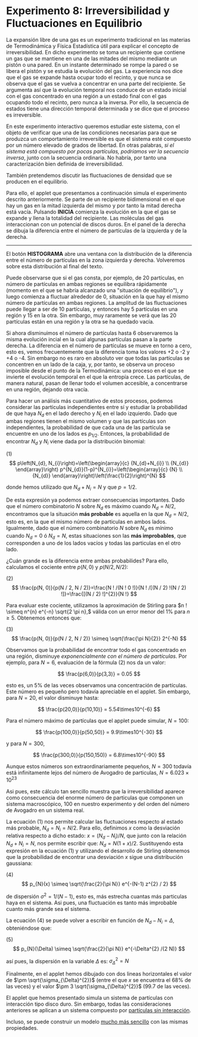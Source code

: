 # Experimento 8: Irreversibilidad y Fluctuaciones en Equilibrio

La expansión libre de una gas es un experimento tradicional en las materias de Termodinámica y Física Estadística útil para explicar el concepto de irreversibilidad. En dicho experimento se toma un recipiente que contiene un gas que se mantiene en una de las mitades del mismo mediante un pistón o una pared. En un instante determinado se rompe la pared o se libera el pistón y se estudia la evolución del gas. La experiencia nos dice que el gas se expande hasta ocupar todo el recinto, y que nunca se observa que el gas se vuelva a concentrar en una parte del recipiente. Se argumenta así que la evolución temporal nos conduce de un estado inicial con el gas concentrado en una región a un estado final con el gas ocupando todo el recinto, pero nunca a la inversa. Por ello, la secuencia de estados tiene una dirección temporal determinada y se dice que el proceso es irreversible.

En este experimento interactivo queremos estudiar este sistema, con el objeto de verificar que una de las condiciones necesarias para que se produzca un comportamiento irreversible es que el sistema esté compuesto por un número elevado de grados de libertad. En otras palabras, *si el sistema está compuesto por pocas partículas, podríamos ver la secuencia inversa*, junto con la secuencia ordinaria. No habría, por tanto una caracterización bien definida de irreversibilidad.

También pretendemos discutir las fluctuaciones de densidad que se producen en el equilibrio.

Para ello, el applet que presentamos a continuación simula el experimento descrito anteriormente. Se parte de un recipiente bidimensional en el que hay un gas en la mitad izquierda del mismo y por tanto la mitad derecha está vacía. Pulsando **INICIA** comienza la evolución en la que el gas se expande y llena la totalidad del recipiente. Las moléculas del gas interaccionan con un potencial de discos duros. En el panel de la derecha se dibuja la diferencia entre el número de partículas de la izquierda y de la derecha.

---

El botón **HISTOGRAMA** abre una ventana con la distribución de la diferencia entre el número de partículas en la zona izquierda y derecha. Volveremos sobre esta distribución al final del texto.

Puede observarse que si el gas consta, por ejemplo, de 20 partículas, en número de partículas en ambas regiones se equilibra rápidamente (momento en el que se habría alcanzado una "situación de equilibrio"), y luego comienza a fluctuar alrededor de 0, situación en la que hay el mismo número de partículas en ambas regiones. La amplitud de las fluctuaciones puede llegar a ser de 10 partículas, y entonces hay 5 partículas en una región y 15 en la otra. Sin embargo, muy raramente se verá que las 20 partículas están en una región y la otra se ha quedado vacía.

Si ahora disminuimos el número de partículas hasta 6 observaremos la misma evolución incial en la cual algunas partículas pasan a la parte derecha. La diferencia en el número de partículas se mueve en torno a cero, esto es, vemos frecuentemente que la diferencia toma los valores +2 o -2 y +4 o -4. Sin embargo no es raro en absoluto ver que todas las partículas se concentren en un lado de la caja, y, por tanto, se observa un proceso imposible desde el punto de la Termodinámica: una proceso en el que se invierte el evolución temporal en el que la entropía crece. Las partículas, de manera natural, pasan de llenar todo el volumen accesible, a concentrarse en una región, dejando otra vacía.

Para hacer un análisis más cuantitativo de estos procesos, podemos considerar las partículas independientes entre sí y estudiar la probabilidad de que haya $N_d$ en el lado derecho y $N_i$ en el lado izquierdo. Dado que ambas regiones tienen el mismo volumen y que las partículas son independientes, la probabilidad de que cada una de las partícula se encuentre en uno de los lados es $p_{1/2}$. Entonces, la probabilidad de encontrar $N_d$ y $N_i$ viene dada por la distribución binomial:

(1)
$$
p\left(N_{d}, N_{i}\right)=\left(\begin{array}{c}
{N_{d}+N_{i}} \\
{N_{d}}
\end{array}\right) p^{N_{d}}(1-p)^{N_{i}}=\left(\begin{array}{c}
{N} \\
{N_{d}}
\end{array}\right)\left(\frac{1}{2}\right)^{N}
$$

donde hemos utilizado que $N_{d}+N_{i}=N$ y que $p=1 / 2$.

De esta expresión ya podemos extraer consecuencias importantes. Dado que el número combinatorio $N$ sobre $N_d$ es máximo cuando $N_{d}=N / 2,$ encontramos que la situación **más probable** es aquella en la que $N_{d}=N / 2$, esto es, en la que
el mismo número de particulas en ambos lados. Igualmente, dado que el número combinatorio $N$ sobre $N_{d}$ es mínimo cuando $N_{d}=0$ ó $N_{d}=N$, estas situaciones son las **más improbables**, que corresponden a uno de los lados vacíos y todas las particulas en el otro lado.

¿Cuán grande es la diferencia entre ambas probabilides? Para ello, calculamos el cociente entre $p(N, 0)$ y $p(N / 2, N / 2)$:

(2)
$$
\frac{p(N, 0)}{p(N / 2, N / 2)}=\frac{N ! /(N ! 0 !)}{N ! /[(N / 2) !(N / 2) !]}=\frac{[(N / 2) !]^{2}}{N !}
$$

Para evaluar este cociente, utilizamos la aproximación de Stirling para $n ! \simeq n^{n} e^{-n} \sqrt{2 \pi n},$ válida con un error menor del 1% para $n \geq 5$. Obtenemos entonces que:

(3)
$$
\frac{p(N, 0)}{p(N / 2, N / 2)} \simeq \sqrt{\frac{\pi N}{2}} 2^{-N}
$$

Observamos que la probabilidad de encontrar todo el gas concentrado en una región, disminuye *exponencialmente con el número de partículas*. Por ejemplo, para $N=6$, evaluación de la fórmula (2) nos da un valor:

$$
\frac{p(6,0)}{p(3,3)} = 0.05
$$

esto es, un 5% de las veces observamos una concentración de partículas. Este número es pequeño pero todavía apreciable en el applet. Sin embargo, para $N=20$, el valor disminuye hasta:

$$
\frac{p(20,0)}{p(10,10)} = 5.54\times10^{-6}
$$

Para el número máximo de partículas que el applet puede simular, $N=100$:

$$
\frac{p(100,0)}{p(50,50)} = 9.9\times10^{-30}
$$

y para $N=300$,

$$
\frac{p(300,0)}{p(150,150)} = 6.8\times10^{-90}
$$

Aunque estos números son extraordinariamente pequeños, $N=300$ todavía está infinitamente lejos del número de Avogadro de particulas, $N=6.023 \times 10^{23}$

Asi pues, este cálculo tan sencillo muestra que la irreversibilidad aparece como consecuencia del enorme número de particulas que componen un sistema macroscópico, 100 en nuestro experimento y del orden del número de Avogadro en un sistema real.

La ecuación (1) nos permite calcular las fluctuaciones respecto al estado más probable, $N_{d}=N_{i}=N / 2$. Para ello, definimos $x$ como la desviación relativa respecto a dicho estado: $x=\left(N_{d}-N_{i}\right) / N$, que junto con la relación $N_{d}+N_{i}=N$, nos permite escribir que: $N_{d}=N(1+x) / 2$. Sustituyendo esta expresión en la ecuación (1) y utilizando el desarrollo de Stirling obtenemos que la probabilidad de encontrar una desviación $x$ sigue una distribución gaussiana:

(4)
$$
p_{N}(x) \simeq \sqrt{\frac{2}{\pi N}} e^{-(N-1) z^{2} / 2}
$$

de dispersión $\sigma^{2}=1 /(N-1),$ esto es, más estrecha cuantas más particulas haya en el sistema. Asi pues, una fluctuación es tanto más improbable cuanto más grande sea el sistema.

La ecuación (4) se puede volver a escribir en función de $N_{d}-N_{i}=\Delta,$ obteniéndose que:

(5)
$$
p_{N}(\Delta) \simeq \sqrt{\frac{2}{\pi N}} e^{-\Delta^{2} /(2 N)}
$$

así pues, la dispersión en la variable $\Delta$ es: $\sigma_{\Delta}^{2}=N$

Finalmente, en el applet hemos dibujado con dos lineas horizontales el valor de $\pm \sqrt{\sigma_{\Delta}^{2}}$ (entre el que $x$ se encuentra el
$68 \%$ de las veces) y el valor $\pm 3 \sqrt{\sigma_{\Delta}^{2}}$ (99.7 de las veces).

El applet que hemos presentado simula un sistema de partículas con interacción tipo disco duro. Sin embargo, todas las consideraciones anteriores se aplican a un sistema compuesto por [partículas sin interacción](adicional/particulas_sin_interaccion.md).

Incluso, se puede construir un modelo [mucho más sencillo](adicional/fluctuaciones_en_equilibrio_modelo_aleatorio.md) con las mismas propiedades.
